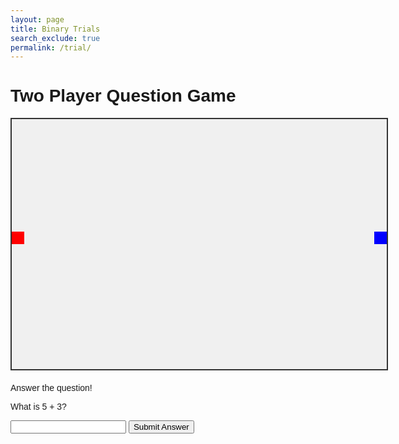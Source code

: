 ```yaml
---
layout: page
title: Binary Trials 
search_exclude: true
permalink: /trial/
---
```





<html lang="en">
<head>
    <meta charset="UTF-8">
    <meta name="viewport" content="width=device-width, initial-scale=1.0">
    <title>Two Player Question Game</title>
    <style>
        body {
            font-family: Arial, sans-serif;
        }
        .game-board {
            width: 600px;
            height: 400px;
            position: relative;
            background-color: #f0f0f0;
            border: 2px solid #333;
        }
        .player {
            width: 20px;
            height: 20px;
            position: absolute;
            background-color: red;
        }
        .player2 {
            background-color: blue;
        }
        .question-box {
            margin-top: 20px;
        }
    </style>
</head>
<body>
    <h1>Two Player Question Game</h1>
    <div class="game-board" id="gameBoard">
        <div class="player" id="player1" style="top: 180px; left: 0;"></div>
        <div class="player player2" id="player2" style="top: 180px; left: 580px;"></div>
    </div>
    
 <div class="question-box">
        <p>Answer the question!</p>
        <p id="question">What is 5 + 3?</p>
        <input type="text" id="answer" />
        <button onclick="submitAnswer()">Submit Answer</button>
    </div>
    
 <script>
        let player1Pos = 0; // Player 1 position
        let player2Pos = 580; // Player 2 position
        let currentPlayer = 1; // Player 1 starts

        const gameBoard = document.getElementById("gameBoard");
        const player1 = document.getElementById("player1");
        const player2 = document.getElementById("player2");

        const questions = [
            { question: "What is 5 + 3?", answer: "8" },
            { question: "What is 10 - 4?", answer: "6" },
            { question: "What is 7 + 2?", answer: "9" }
        ];

        let currentQuestionIndex = 0;

        function submitAnswer() {
            const answer = document.getElementById("answer").value;
            const correctAnswer = questions[currentQuestionIndex].answer;

            if (answer === correctAnswer) {
                alert("Correct! Move backwards.");
                if (currentPlayer === 1) {
                    player1Pos -= 20;
                    player1.style.left = player1Pos + "px";
                } else {
                    player2Pos += 20;
                    player2.style.left = player2Pos + "px";
                }
            } else {
                alert("Incorrect! Move forwards.");
                if (currentPlayer === 1) {
                    player1Pos += 20;
                    player1.style.left = player1Pos + "px";
                } else {
                    player2Pos -= 20;
                    player2.style.left = player2Pos + "px";
                }
            }

            // Update question and switch player
            currentQuestionIndex = (currentQuestionIndex + 1) % questions.length;
            document.getElementById("question").textContent = questions[currentQuestionIndex].question;
            document.getElementById("answer").value = '';
            currentPlayer = currentPlayer === 1 ? 2 : 1;
        }

        // Handle player movement with keyboard
        document.addEventListener("keydown", (e) => {
            if (e.key === "w" && currentPlayer === 1) {
                player1Pos -= 20;
                player1.style.left = player1Pos + "px";
            }
            if (e.key === "s" && currentPlayer === 1) {
                player1Pos += 20;
                player1.style.left = player1Pos + "px";
            }
            if (e.key === "ArrowUp" && currentPlayer === 2) {
                player2Pos -= 20;
                player2.style.left = player2Pos + "px";
            }
            if (e.key === "ArrowDown" && currentPlayer === 2) {
                player2Pos += 20;
                player2.style.left = player2Pos + "px";
            }
        });
    </script>
</body>
</html>
